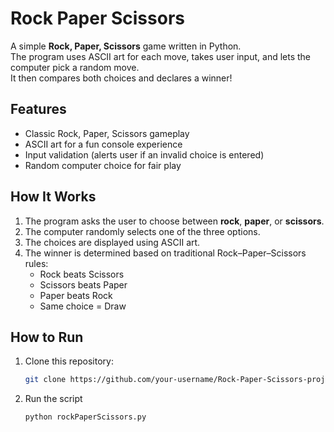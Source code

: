 # Rock Paper Scissors

A simple **Rock, Paper, Scissors** game written in Python.  
The program uses ASCII art for each move, takes user input, and lets the computer pick a random move.  
It then compares both choices and declares a winner!

## Features
- Classic Rock, Paper, Scissors gameplay
- ASCII art for a fun console experience
- Input validation (alerts user if an invalid choice is entered)
- Random computer choice for fair play

## How It Works
1. The program asks the user to choose between **rock**, **paper**, or **scissors**.
2. The computer randomly selects one of the three options.
3. The choices are displayed using ASCII art.
4. The winner is determined based on traditional Rock–Paper–Scissors rules:
   - Rock beats Scissors  
   - Scissors beats Paper  
   - Paper beats Rock  
   - Same choice = Draw

## How to Run
1. Clone this repository:
   ```bash
   git clone https://github.com/your-username/Rock-Paper-Scissors-project.git

2. Run the script
   ```bash
   python rockPaperScissors.py
